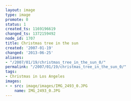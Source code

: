 ```yaml
---
layout: image
type: image
promote: 0
status: 1
created_ts: 1169196619
changed_ts: 1372159492
node_id: 1707
title: Christmas tree in the sun
created: '2007-01-19'
changed: '2013-06-25'
aliases:
- "/2007/01/19/christmas_tree_in_the_sun_0/"
permalink: "/2007/01/19/christmas_tree_in_the_sun_0/"
tags:
- Christmas in Los Angeles
images:
- - src: image/images/IMG_2493_0.JPG
    name: IMG_2493_0.JPG
---
```


